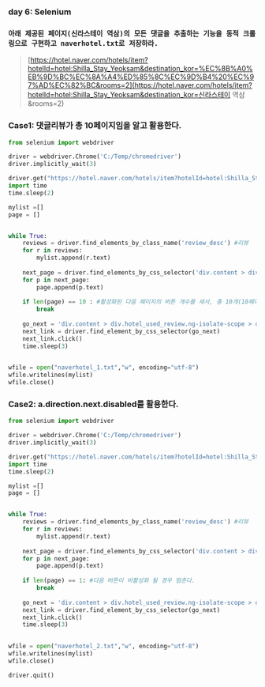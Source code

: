 ### day 6: Selenium



### `아래 제공된 페이지(신라스테이 역삼)의 모든 댓글을 추출하는 기능을 동적 크롤링으로 구현하고 naverhotel.txt로 저장하라.`

> [https://hotel.naver.com/hotels/item?hotelId=hotel:Shilla_Stay_Yeoksam&destination_kor=%EC%8B%A0%EB%9D%BC%EC%8A%A4%ED%85%8C%EC%9D%B4%20%EC%97%AD%EC%82%BC&rooms=2](https://hotel.naver.com/hotels/item?hotelId=hotel:Shilla_Stay_Yeoksam&destination_kor=신라스테이 역삼&rooms=2)



### Case1: 댓글리뷰가 총 10페이지임을 알고 활용한다.

``` python
from selenium import webdriver

driver = webdriver.Chrome('C:/Temp/chromedriver')
driver.implicitly_wait(3) 

driver.get("https://hotel.naver.com/hotels/item?hotelId=hotel:Shilla_Stay_Yeoksam&destination_kor=%EC%8B%A0%EB%9D%BC%EC%8A%A4%ED%85%8C%EC%9D%B4%20%EC%97%AD%EC%82%BC&rooms=2")
import time
time.sleep(2)

mylist =[]
page = []


while True:
    reviews = driver.find_elements_by_class_name('review_desc') #리뷰
    for r in reviews:
        mylist.append(r.text)
        
    next_page = driver.find_elements_by_css_selector('div.content > div.hotel_used_review.ng-isolate-scope > div.review_ta.ng-scope > div.paginate > a.direction.next')
    for p in next_page:
        page.append(p.text)
    
    if len(page) == 10 : #활성화된 다음 페이지의 버튼 개수를 세서, 총 10개(10페이지)가 될 경우 멈춘다.
        break
        
    go_next = 'div.content > div.hotel_used_review.ng-isolate-scope > div.review_ta.ng-scope > div.paginate > a.direction.next'
    next_link = driver.find_element_by_css_selector(go_next)
    next_link.click()   
    time.sleep(3)

        
wfile = open("naverhotel_1.txt","w", encoding="utf-8") 
wfile.writelines(mylist) 
wfile.close()
```



### Case2: a.direction.next.disabled를 활용한다.

``` python
from selenium import webdriver

driver = webdriver.Chrome('C:/Temp/chromedriver')
driver.implicitly_wait(3) 

driver.get("https://hotel.naver.com/hotels/item?hotelId=hotel:Shilla_Stay_Yeoksam&destination_kor=%EC%8B%A0%EB%9D%BC%EC%8A%A4%ED%85%8C%EC%9D%B4%20%EC%97%AD%EC%82%BC&rooms=2")
import time
time.sleep(2)

mylist =[]
page = []


while True:
    reviews = driver.find_elements_by_class_name('review_desc') #리뷰
    for r in reviews:
        mylist.append(r.text)
        
    next_page = driver.find_elements_by_css_selector('div.content > div.hotel_used_review.ng-isolate-scope > div.review_ta.ng-scope > div.paginate > a.direction.next.disabled')
    for p in next_page:
        page.append(p.text)
    
    if len(page) == 1: #다음 버튼이 비활성화 될 경우 멈춘다.
        break
        
    go_next = 'div.content > div.hotel_used_review.ng-isolate-scope > div.review_ta.ng-scope > div.paginate > a.direction.next'
    next_link = driver.find_element_by_css_selector(go_next)
    next_link.click()   
    time.sleep(3)

        
wfile = open("naverhotel_2.txt","w", encoding="utf-8") 
wfile.writelines(mylist) 
wfile.close()

driver.quit()
```




